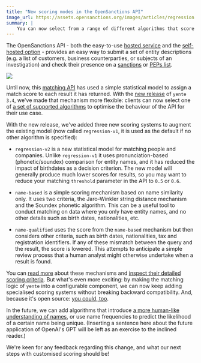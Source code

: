 ```yaml
---
title: "New scoring modes in the OpenSanctions API"
image_url: https://assets.opensanctions.org/images/articles/regression.png
summary: |
    You can now select from a range of different algorithms that score your results when you use the OpenSanctions API to screen a set of companies and people.
---
```


The OpenSanctions API - both the easy-to-use [hosted service](/api/) and the [self-hosted option](/docs/self-hosted/) - provides an easy way to submit a set of entity descriptions (e.g. a list of customers, business counterparties, or subjects of an investigation) and check their presence on a [sanctions](/datasets/sanctions/) or [PEPs list](/datasets/peps/).

<img class="img-fluid article-image img-shadow" src="https://assets.opensanctions.org/images/articles/gazprombank.png">

Until now, this [matching API](/docs/api/matching/) has used a simple statistical model to assign a match score to each result it has returned. With the [new release](https://github.com/opensanctions/yente/releases) of `yente 3.4`, we've made that mechanism more flexible: clients can now select one of [a set of supported algorithms](/docs/api/scoring/) to optimise the behaviour of the API for their use case.

With the new release, we've added three new scoring systems to augment the existing model (now called `regression-v1`, it is used as the default if no other algorithm is specified):

* `regression-v2` is a new statistical model for matching people and companies. Unlike `regression-v1` it uses pronunciation-based (phonetic/soundex) comparison for entity names, and it has reduced the impact of birthdates as a decision criterion. The new model will generally produce much lower scores for results, so you may want to reduce your matching `threshold` parameter in the API to `0.5` or `0.6`.

* `name-based` is a simple scoring mechanism based on name similarity only. It uses two criteria, the Jaro-Winkler string distance mechanism and the Soundex phonetic algorithm. This can be a useful tool to conduct matching on data where you only have entity names, and no other details such as birth dates, nationalities, etc.

* `name-qualified` uses the score from the `name-based` mechanism but then considers other criteria, such as birth dates, nationalities, tax and registration identifiers. If any of these mismatch between the query and the result, the score is lowered. This attempts to anticipate a simple review process that a human analyst might otherwise undertake when a result is found.

You can [read more](/docs/api/scoring/) about these mechanisms and [inspect their detailed scoring criteria](/matcher/). But what's even more exciting: by making the matching logic of `yente` into a configurable component, we can now keep adding specialised scoring systems without breaking backward compatibility. And, because it's open source: [you could, too](https://github.com/opensanctions/nomenklatura/tree/master/nomenklatura/matching).

In the future, we can add algorithms that introduce [a more human-like understanding of names](https://medium.com/occrp-unreported/whats-in-a-name-searching-for-people-across-the-border-d03abdb6f16b), or use name frequencies to predict the likelihood of a certain name being unique. (Inserting a sentence here about the future application of OpenAI's GPT will be left as an exercise to the inclined reader.)

We're keen for any feedback regarding this change, and what our next steps with customised scoring  should be!